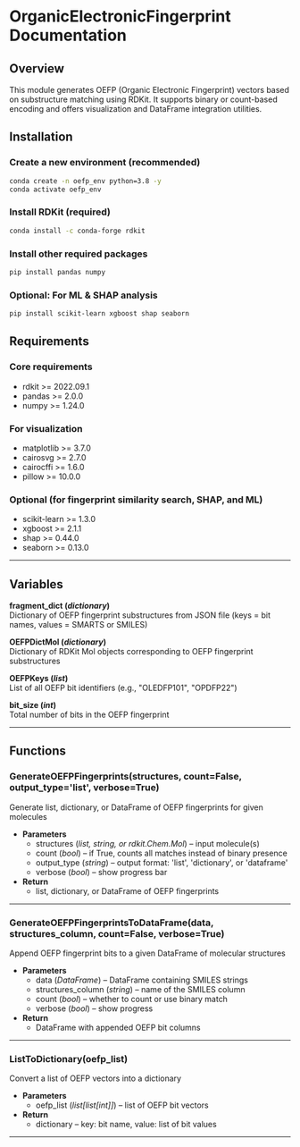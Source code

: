 # OrganicElectronicFingerprint Documentation

## Overview
This module generates OEFP (Organic Electronic Fingerprint) vectors based on substructure matching using RDKit. It supports binary or count-based encoding and offers visualization and DataFrame integration utilities.

## Installation

### Create a new environment (recommended)
```bash
conda create -n oefp_env python=3.8 -y
conda activate oefp_env
```

### Install RDKit (required)
```bash
conda install -c conda-forge rdkit
```

### Install other required packages
```bash
pip install pandas numpy
```

### Optional: For ML & SHAP analysis
```bash
pip install scikit-learn xgboost shap seaborn
```

## Requirements

### Core requirements
* rdkit >= 2022.09.1
* pandas >= 2.0.0
* numpy >= 1.24.0

### For visualization
* matplotlib >= 3.7.0
* cairosvg >= 2.7.0
* cairocffi >= 1.6.0
* pillow >= 10.0.0

### Optional (for fingerprint similarity search, SHAP, and ML)
* scikit-learn >= 1.3.0
* xgboost >= 2.1.1
* shap >= 0.44.0
* seaborn >= 0.13.0

---

## Variables

**fragment_dict (*dictionary*)**  
Dictionary of OEFP fingerprint substructures from JSON file (keys = bit names, values = SMARTS or SMILES)

**OEFPDictMol (*dictionary*)**  
Dictionary of RDKit Mol objects corresponding to OEFP fingerprint substructures

**OEFPKeys (*list*)**  
List of all OEFP bit identifiers (e.g., "OLEDFP101", "OPDFP22")

**bit_size (*int*)**  
Total number of bits in the OEFP fingerprint

---

## Functions

### GenerateOEFPFingerprints(structures, count=False, output_type='list', verbose=True)
Generate list, dictionary, or DataFrame of OEFP fingerprints for given molecules  
* **Parameters**
  * structures (*list, string, or rdkit.Chem.Mol*) – input molecule(s)
  * count (*bool*) – if True, counts all matches instead of binary presence
  * output_type (*string*) – output format: 'list', 'dictionary', or 'dataframe'
  * verbose (*bool*) – show progress bar
* **Return**
  * list, dictionary, or DataFrame of OEFP fingerprints

---

### GenerateOEFPFingerprintsToDataFrame(data, structures_column, count=False, verbose=True)
Append OEFP fingerprint bits to a given DataFrame of molecular structures  
* **Parameters**
  * data (*DataFrame*) – DataFrame containing SMILES strings
  * structures_column (*string*) – name of the SMILES column
  * count (*bool*) – whether to count or use binary match
  * verbose (*bool*) – show progress
* **Return**
  * DataFrame with appended OEFP bit columns

---

### ListToDictionary(oefp_list)
Convert a list of OEFP vectors into a dictionary  
* **Parameters**
  * oefp_list (*list[list[int]]*) – list of OEFP bit vectors
* **Return**
  * dictionary – key: bit name, value: list of bit values

---
